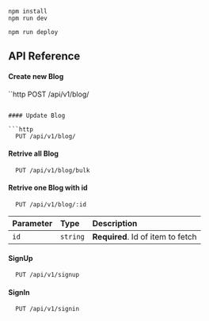 ```
npm install
npm run dev
```

```
npm run deploy
```

## API Reference

#### Create new Blog

``http
  POST /api/v1/blog/
```

#### Update Blog

```http
  PUT /api/v1/blog/
```
#### Retrive all Blog

```http
  PUT /api/v1/blog/bulk
```
#### Retrive one Blog with id

```http
  PUT /api/v1/blog/:id
```
| Parameter | Type     | Description                       |
| :-------- | :------- | :-------------------------------- |
| `id`      | `string` | **Required**. Id of item to fetch |



#### SignUp

```http
  PUT /api/v1/signup
```


#### SignIn

```http
  PUT /api/v1/signin
```
